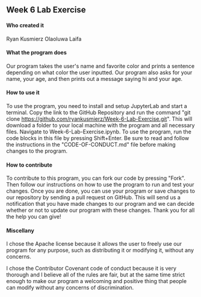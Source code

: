 ## Week 6 Lab Exercise
#### Who created it

Ryan Kusmierz
Olaoluwa Laifa

#### What the program does

Our program takes the user's name and favorite color and prints a sentence depending on what color the user inputted.
Our program also asks for your name, your age, and then prints out a message saying hi and your age.

#### How to use it

To use the program, you need to install and setup JupyterLab and start a terminal. Copy the link to the GitHub Repository and run the command "git clone https://github.com/ryankusmierz/Week-6-Lab-Exercise.git". This will download a folder to your local machine with the program and all necessary files. Navigate to Week-6-Lab-Exercise.ipynb. To use the program, run the code blocks in this file by pressing Shift+Enter. Be sure to read and follow the instructions in the "CODE-OF-CONDUCT.md" file before making changes to the program.

#### How to contribute

To contribute to this program, you can fork our code by pressing "Fork". Then follow our instructions on how to use the program to run and test your changes. Once you are done, you can use your program or save changes to our repository by sending a pull request on GitHub. This will send us a notification that you have made changes to our program and we can decide whether or not to update our program with these changes. Thank you for all the help you can give!

#### Miscellany

I chose the Apache license because it allows the user to freely use our program for any purpose, such as distributing it or modifying it, without any concerns.

I chose the Contributor Covenant code of conduct because it is very thorough and I believe all of the rules are fair, but at the same time strict enough to make our program a welcoming and positive thing that people can modify without any concerns of discrimination.







